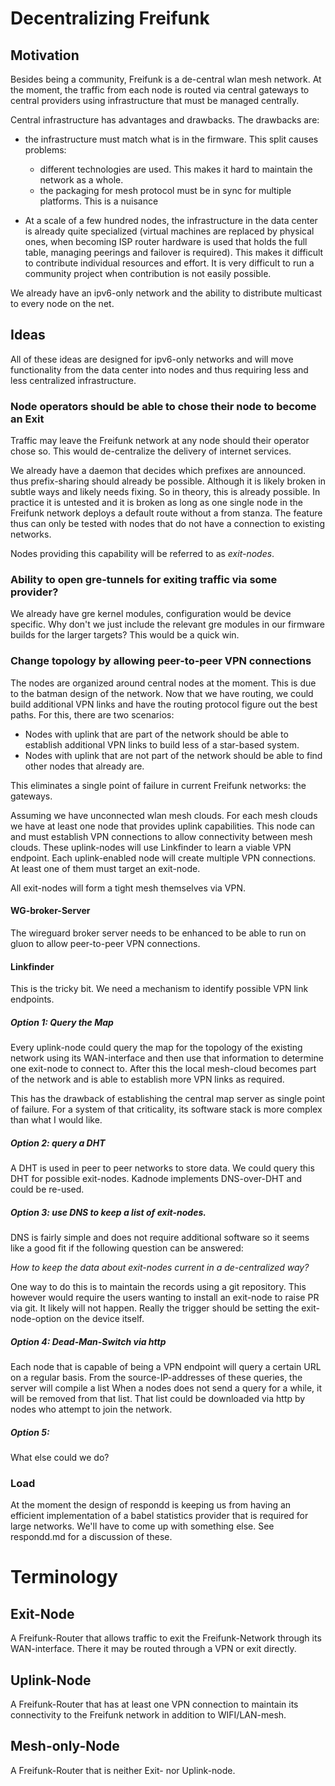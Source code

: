 # Decentralizing Freifunk

## Motivation

Besides being a community, Freifunk is a de-central wlan mesh network. 
At the moment, the traffic from each node is routed via central gateways to central 
providers using infrastructure that must be managed centrally.

Central infrastructure has advantages and drawbacks. The drawbacks are:

* the infrastructure must match what is in the firmware. This split causes problems:

  * different technologies are used. This makes it hard to maintain the network as a whole.
  * the packaging for mesh protocol must be in sync for multiple platforms. This is a nuisance

* At a scale of a few hundred nodes, the infrastructure in the data center is 
  already quite specialized (virtual machines are replaced by physical ones, 
  when becoming ISP router hardware is used that holds the full table, managing 
  peerings and failover is required). This makes it difficult to contribute 
  individual resources and effort. It is very difficult to run a community 
  project when contribution is not easily possible.

We already have an ipv6-only network and the ability to distribute multicast to every node on the net.

## Ideas

All of these ideas are designed for ipv6-only networks and will move 
functionality from the data center into nodes and thus requiring less and less centralized infrastructure.

### Node operators should be able to chose their node to become an Exit

Traffic may leave the Freifunk network at any node should their operator 
chose so. This would de-centralize the delivery of internet services.

We already have a daemon that decides which prefixes are announced. thus 
prefix-sharing should already be possible. Although it is likely broken in 
subtle ways and likely needs fixing. So in theory, this is already possible.
In practice it is untested and it is broken as long as one single node in the 
Freifunk network deploys a default route without a from stanza. The feature 
thus can only be tested with nodes that do not have a connection to existing 
networks.

Nodes providing this capability will be referred to as _exit-nodes_.

### Ability to open gre-tunnels for exiting traffic via some provider?

We already have gre kernel modules, configuration would be device specific. Why 
don't we just include the relevant gre modules in our firmware builds for the 
larger targets? This would be a quick win.

### Change topology by allowing peer-to-peer VPN connections

The nodes are organized around central nodes at the moment. This is due to the batman design of the network. Now that we have routing, we could build additional VPN links and have the routing protocol figure out the best paths. For this, there are two scenarios:

* Nodes with uplink that are part of the network should be able to establish
  additional VPN links to build less of a star-based system.
* Nodes with uplink that are not part of the network should be able to find
  other nodes that already are.

This eliminates a single point of failure in current Freifunk networks: the gateways.


Assuming we have unconnected wlan mesh clouds. For each mesh clouds we have at least one node that provides uplink capabilities. This node can and must establish VPN connections to allow connectivity between mesh clouds. These uplink-nodes will use Linkfinder to learn a viable VPN endpoint. Each uplink-enabled node will create multiple VPN connections. At least one of them must target an exit-node.

All exit-nodes will form a tight mesh themselves via VPN.

#### WG-broker-Server

The wireguard broker server needs to be enhanced to be able to run on gluon to allow peer-to-peer VPN connections.

#### Linkfinder

This is the tricky bit. We need a mechanism to identify possible VPN link endpoints.

##### Option 1: Query the Map

Every uplink-node could query the map for the topology of the existing network using its WAN-interface and then use that information to determine one exit-node to connect to. After this the local mesh-cloud becomes part of the network and is able to establish more VPN links as required.

This has the drawback of establishing the central map server as single point of failure. For a system of that criticality, its software stack is more complex than what I would like.

##### Option 2: query a DHT

A DHT is used in peer to peer networks to store data. We could query this DHT for possible exit-nodes. Kadnode implements DNS-over-DHT and could be re-used.


##### Option 3: use DNS to keep a list of exit-nodes.

DNS is fairly simple and does not require additional software so it seems like 
a good fit if the following question can be answered:

_How to keep the data about exit-nodes current in a de-centralized way?_

One way to do this is to maintain the records using a git repository. This 
however would require the users wanting to install an exit-node to raise PR via 
git. It likely will not happen. Really the trigger should be setting the 
exit-node-option on the device itself.

##### Option 4: Dead-Man-Switch via http

Each node that is capable of being a VPN endpoint will query a certain URL on a 
regular basis. From the source-IP-addresses of these queries, the server will 
compile a list When a nodes does not send a query for a while, it will be 
removed from that list. That list could be downloaded via http by nodes who 
attempt to join the network.

##### Option 5: <your idea here>

What else could we do?

### Load

At the moment the design of respondd is keeping us from having an efficient
implementation of a babel statistics provider that is required for large 
networks. We'll have to come up with something else. See respondd.md for a 
discussion of these.


# Terminology

## Exit-Node

A Freifunk-Router that allows traffic to exit the Freifunk-Network through its WAN-interface.
There it may be routed through a VPN or exit directly.

## Uplink-Node

A Freifunk-Router that has at least one VPN connection to maintain its connectivity to the Freifunk network in addition to WIFI/LAN-mesh.

## Mesh-only-Node

A Freifunk-Router that is neither Exit- nor Uplink-node.

